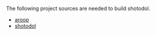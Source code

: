 
The following project sources are needed to build shotodol.

- [aroop](https://github.com/kamanashisroy/aroop)
- [shotodol](https://github.com/kamanashisroy/shotodol)



